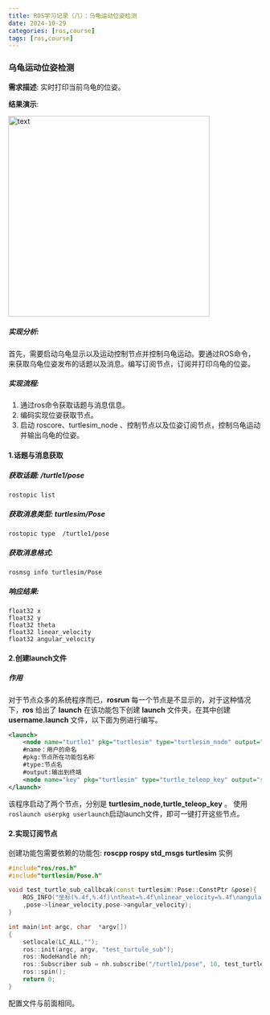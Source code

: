 ```yaml
---
title: ROS学习记录（八）：乌龟运动位姿检测
date: 2024-10-29
categories: [ros,course]
tags: [ros,course]
---
```

### 乌龟运动位姿检测
__需求描述__: 实时打印当前乌龟的位姿。

__结果演示__:
<p align = ""><img  src="../images/ROS学习记录（八）：乌龟运动位姿检测/GIF.gif" alt="text" width="400" /></p>




##### 实现分析:

首先，需要启动乌龟显示以及运动控制节点并控制乌龟运动。要通过ROS命令，来获取乌龟位姿发布的话题以及消息。编写订阅节点，订阅并打印乌龟的位姿。
##### 实现流程:

1. 通过ros命令获取话题与消息信息。
2. 编码实现位姿获取节点。
3. 启动 roscore、turtlesim_node 、控制节点以及位姿订阅节点，控制乌龟运动并输出乌龟的位姿。
#### 1.话题与消息获取
##### 获取话题: /turtle1/pose
```
rostopic list
```

##### 获取消息类型: turtlesim/Pose
```
rostopic type  /turtle1/pose
```
##### 获取消息格式:
```
rosmsg info turtlesim/Pose
```
##### 响应结果:
```
​float32 x
float32 y
float32 theta
float32 linear_velocity
float32 angular_velocity
```

#### 2.创建launch文件

##### 作用

对于节点众多的系统程序而已，__rosrun__ 每一个节点是不显示的，对于这种情况下，__ros__ 给出了 __launch__ 在该功能包下创建 __launch__ 文件夹，在其中创建 __username.launch__ 文件，以下面为例进行编写。
```xml
<launch>
    <node name="turtle1" pkg="turtlesim" type="turtlesim_node" output="screen"/>
    #name：用户的命名
    #pkg:节点所在功能包名称
    #type:节点名
    #output:输出到终端
    <node name="key" pkg="turtlesim" type="turtle_teleop_key" output="screen"/>
</launch>
```
该程序启动了两个节点，分别是 __turtlesim_node,turtle_teleop_key__ 。
使用```roslaunch userpkg userlaunch```启动launch文件，即可一键打开这些节点。

#### 2.实现订阅节点
创建功能包需要依赖的功能包: __roscpp rospy std_msgs turtlesim__
实例
```cpp
#include"ros/ros.h"
#include"turtlesim/Pose.h"

void test_turtle_sub_callbcak(const turtlesim::Pose::ConstPtr &pose){
    ROS_INFO("坐标(%.4f,%.4f)\ntheat=%.4f\nlinear_velocity=%.4f\nangular_velocity=%.4f\n",pose->x,pose->y,pose->theta
    ,pose->linear_velocity,pose->angular_velocity);
}

int main(int argc, char  *argv[])
{
    setlocale(LC_ALL,"");
    ros::init(argc, argv, "test_turtule_sub");
    ros::NodeHandle nh;
    ros::Subscriber sub = nh.subscribe("/turtle1/pose", 10, test_turtle_sub_callbcak);
    ros::spin();
    return 0;
}
```
配置文件与前面相同。
